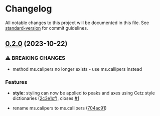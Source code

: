 # Changelog

All notable changes to this project will be documented in this file. See [standard-version](https://github.com/conventional-changelog/standard-version) for commit guidelines.

## [0.2.0](https://github.com/JamesxX/ionio-illustrate/compare/v0.1.4...v0.2.0) (2023-10-22)


### ⚠ BREAKING CHANGES

* method ms.calipers no longer exists - use ms.callipers instead

### Features

* **style:** styling can now be applied to peaks and axes using Cetz style dictionaries ([2c3e1cf](https://github.com/JamesxX/ionio-illustrate/commit/2c3e1cfd1a05cce48523771eeeb30d5d27eaf110)), closes [#1](https://github.com/JamesxX/ionio-illustrate/issues/1)


* rename ms.calipers to ms.callipers ([704ac91](https://github.com/JamesxX/ionio-illustrate/commit/704ac91d80904023d3e873c465e633eb578e1f62))
